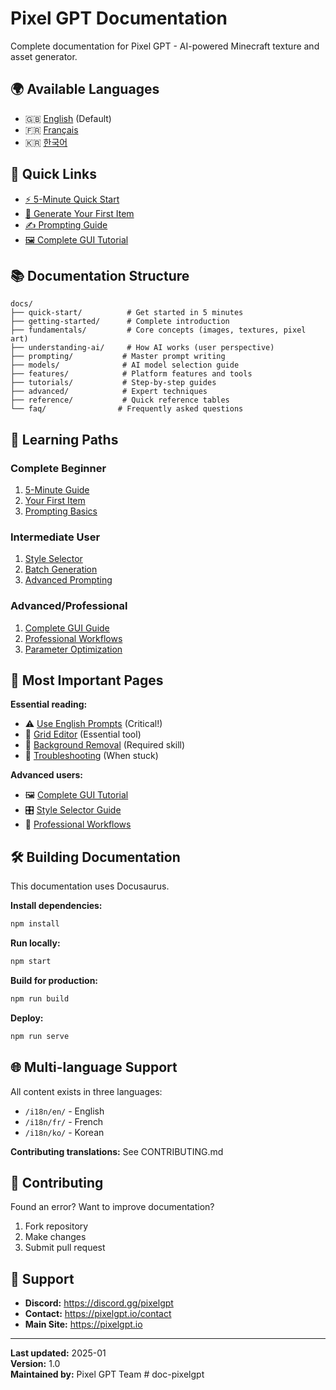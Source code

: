 # Pixel GPT Documentation

Complete documentation for Pixel GPT - AI-powered Minecraft texture and asset generator.

## 🌍 Available Languages

- 🇬🇧 [English](./i18n/en/) (Default)
- 🇫🇷 [Français](./i18n/fr/)
- 🇰🇷 [한국어](./i18n/ko/)

## 🚀 Quick Links

- [⚡ 5-Minute Quick Start](./quick-start/cinq-minute-guide.md)
- [🎨 Generate Your First Item](./quick-start/generate-first-item.md)
- [✍️ Prompting Guide](./prompting/index.md)
- [🖼️ Complete GUI Tutorial](./tutorials/gui-creation/gui-complete-guide.md)

## 📚 Documentation Structure

```
docs/
├── quick-start/          # Get started in 5 minutes
├── getting-started/      # Complete introduction
├── fundamentals/         # Core concepts (images, textures, pixel art)
├── understanding-ai/     # How AI works (user perspective)
├── prompting/           # Master prompt writing
├── models/              # AI model selection guide
├── features/            # Platform features and tools
├── tutorials/           # Step-by-step guides
├── advanced/            # Expert techniques
├── reference/           # Quick reference tables
└── faq/                # Frequently asked questions
```

## 🎯 Learning Paths

### Complete Beginner
1. [5-Minute Guide](./quick-start/5-minute-guide.md)
2. [Your First Item](./tutorials/minecraft-items/your-first-item.md)
3. [Prompting Basics](./prompting/prompting-basics/)

### Intermediate User
1. [Style Selector](./features/style-selector/style-selector-overview.md)
2. [Batch Generation](./features/batch-generation/batch-overview.md)
3. [Advanced Prompting](./prompting/advanced-prompting/)

### Advanced/Professional
1. [Complete GUI Guide](./tutorials/gui-creation/gui-complete-guide.md)
2. [Professional Workflows](./advanced/professional-techniques/professional-workflows.md)
3. [Parameter Optimization](./advanced/parameter-optimization/understanding-parameters.md)

## 📖 Most Important Pages

**Essential reading:**
- ⚠️ [Use English Prompts](./prompting/effective-prompting/use-english.md) (Critical!)
- 🎯 [Grid Editor](./features/image-tools/image-grid-editor.md) (Essential tool)
- 🎨 [Background Removal](./quick-start/remove-background-quick.md) (Required skill)
- 🔧 [Troubleshooting](./quick-start/troubleshooting-quick.md) (When stuck)

**Advanced users:**
- 🖼️ [Complete GUI Tutorial](./tutorials/gui-creation/gui-complete-guide.md)
- 🎛️ [Style Selector Guide](./features/style-selector/style-selector-overview.md)
- 💼 [Professional Workflows](./advanced/professional-techniques/professional-workflows.md)

## 🛠️ Building Documentation

This documentation uses Docusaurus.

**Install dependencies:**
```bash
npm install
```

**Run locally:**
```bash
npm start
```

**Build for production:**
```bash
npm run build
```

**Deploy:**
```bash
npm run serve
```

## 🌐 Multi-language Support

All content exists in three languages:
- `/i18n/en/` - English
- `/i18n/fr/` - French
- `/i18n/ko/` - Korean

**Contributing translations:** See CONTRIBUTING.md

## 📝 Contributing

Found an error? Want to improve documentation?

1. Fork repository
2. Make changes
3. Submit pull request

## 📧 Support

- **Discord:** https://discord.gg/pixelgpt
- **Contact:** https://pixelgpt.io/contact
- **Main Site:** https://pixelgpt.io

---

**Last updated:** 2025-01  
**Version:** 1.0  
**Maintained by:** Pixel GPT Team
#   d o c - p i x e l g p t 
 
 